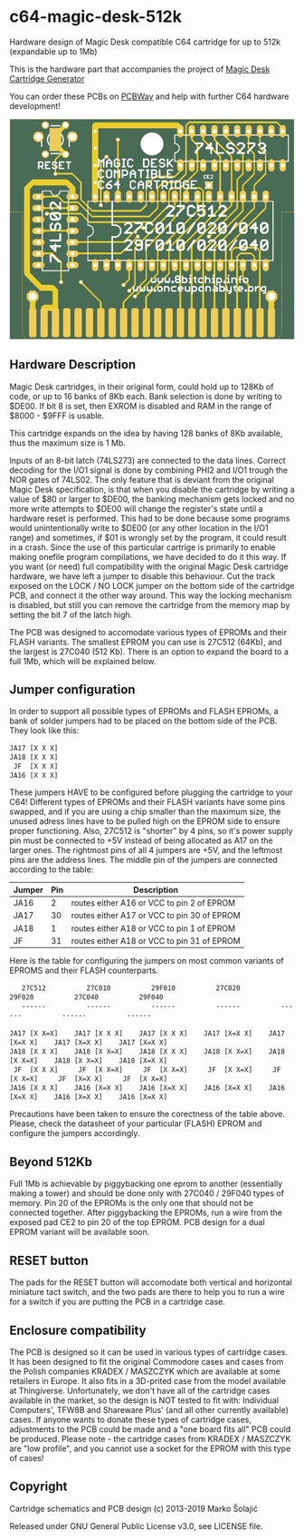 # c64-magic-desk-512k
Hardware design of Magic Desk compatible C64 cartridge for up to 512k (expandable up to 1Mb)

This is the hardware part that accompanies the project of [Magic Desk Cartridge Generator](https://bitbucket.org/zzarko/magic-desk-cartridge-generator/)

You can order these PCBs on [PCBWay](https://www.pcbway.com/project/shareproject/C64_Magic_Desk_512k_Cartridge.html) and help with further C64 hardware development!

![PCB Top](./MDCC_512k_pcb_top.png)

Hardware Description
--------------------

Magic Desk cartridges, in their original form, could hold up to 128Kb of code, or up to 16 banks of 8Kb each. Bank selection is done by writing to $DE00. If bit 8 is set, then EXROM is disabled and RAM in the range of $8000 - $9FFF is usable.

This cartridge expands on the idea by having 128 banks of 8Kb available, thus the maximum size is 1 Mb.

Inputs of an 8-bit latch (74LS273) are connected to the data lines. Correct decoding for the I/O1 signal is done by combining PHI2 and I/O1 trough the NOR gates of 74LS02. The only feature that is deviant from the original Magic Desk specification, is that when you disable the cartridge by writing a value of $80 or larger to $DE00, the banking mechanism gets locked and no more write attempts to $DE00 will change the register's state until a hardware reset is performed. This had to be done because some programs would unintentionally write to $DE00 (or any other location in the I/O1 range) and sometimes, if $01 is wrongly set by the program, it could result in a crash. Since the use of this particular cartrige is primarily to enable making onefile program compilations, we have decided to do it this way. If you want (or need) full compatibility with the original Magic Desk cartridge hardware, we have left a jumper to disable this behaviour. Cut the track exposed on the LOCK / NO LOCK jumper on the bottom side of the cartridge PCB, and connect it the other way around. This way the locking mechanism is disabled, but still you can remove the cartridge from the memory map by setting the bit 7 of the latch high.

The PCB was designed to accomodate various types of EPROMs and their FLASH variants. The smallest EPROM you can use is 27C512 (64Kb), and the largest is 27C040 (512 Kb). There is an option to expand the board to a full 1Mb, which will be explained below.

Jumper configuration
--------------------

In order to support all possible types of EPROMs and FLASH EPROMs, a bank of solder jumpers had to be placed on the bottom side of the PCB. They look like this:

```
JA17 [X X X]       
JA18 [X X X]      
 JF  [X X X]      
JA16 [X X X]
```

These jumpers HAVE to be configured before plugging the cartridge to your C64! Different types of EPROMs and their FLASH variants have some pins swapped, and if you are using a chip smaller than the maximum size, the unused adress lines have to be pulled high on the EPROM side to ensure proper functioning. Also, 27C512 is "shorter" by 4 pins, so it's power supply pin must be connected to +5V instead of being allocated as A17 on the larger ones. The rightmost pins of all 4 jumpers are +5V, and the leftmost pins are the address lines. The middle pin of the jumpers are connected according to the table:

| Jumper | Pin | Description                                 |
|--------|-----|---------------------------------------------|
| JA16   | 2   | routes either A16 or VCC to pin 2 of EPROM  |
| JA17   | 30  | routes either A17 or VCC to pin 30 of EPROM |
| JA18   | 1   | routes either A18 or VCC to pin 1 of EPROM  |
| JF     | 31  | routes either A18 or VCC to pin 31 of EPROM |

Here is the table for configuring the jumpers on most common variants of EPROMS and their FLASH counterparts.

```
   27C512          27C010          29F010          27C020          29F020          27C040          29F040
   ------          ------          ------          ------          ------          ------          ------

JA17 [X X=X]    JA17 [X X X]    JA17 [X X X]    JA17 [X=X X]    JA17 [X=X X]    JA17 [X=X X]    JA17 [X=X X]
JA18 [X X X]    JA18 [X X=X]    JA18 [X X X]    JA18 [X X=X]    JA18 [X X=X]    JA18 [X X=X]    JA18 [X=X X]
 JF  [X X X]     JF  [X X=X]     JF  [X X=X]     JF  [X X=X]     JF  [X X=X]     JF  [X=X X]     JF  [X X=X]
JA16 [X X X]    JA16 [X=X X]    JA16 [X=X X]    JA16 [X=X X]    JA16 [X=X X]    JA16 [X=X X]    JA16 [X=X X]
```

Precautions have been taken to ensure the corectness of the table above. Please, check the datasheet of your particular (FLASH) EPROM and configure the jumpers accordingly.

Beyond 512Kb
------------

Full 1Mb is achievable by piggybacking one eprom to another (essentially making a tower) and should be done only with 27C040 / 29F040 types of memory. Pin 20 of the EPROMs is the only one that should not be connected together. After piggybacking the EPROMs, run a wire from the exposed pad CE2 to pin 20 of the top EPROM. PCB design for a dual EPROM variant will be available soon.

RESET button
------------

The pads for the RESET button will accomodate both vertical and horizontal miniature tact switch, and the two pads are there to help you to run a wire for a switch if you are putting the PCB in a cartridge case.

Enclosure compatibility
-----------------------

The PCB is designed so it can be used in various types of cartridge cases. It has been designed to fit the original Commodore cases and cases from the Polish companies KRADEX / MASZCZYK which are available at some retailers in Europe. It also fits in a 3D-prited case from the model available at Thingiverse. Unfortunately, we don't have all of the cartridge cases available in the market, so the design is NOT tested to fit with: Individual Computers', TFW8B and Shareware Plus' (and all other currently available) cases. If anyone wants to donate these types of cartridge cases, adjustments to the PCB could be made and a "one board fits all" PCB could be produced.
Please note - the cartridge cases from KRADEX / MASZCZYK are "low profile", and you cannot use a socket for the EPROM with this type of cases!

Copyright
---------

Cartridge schematics and PCB design (c) 2013-2019 Marko Šolajić

Released under GNU General Public License v3.0, see LICENSE file.
